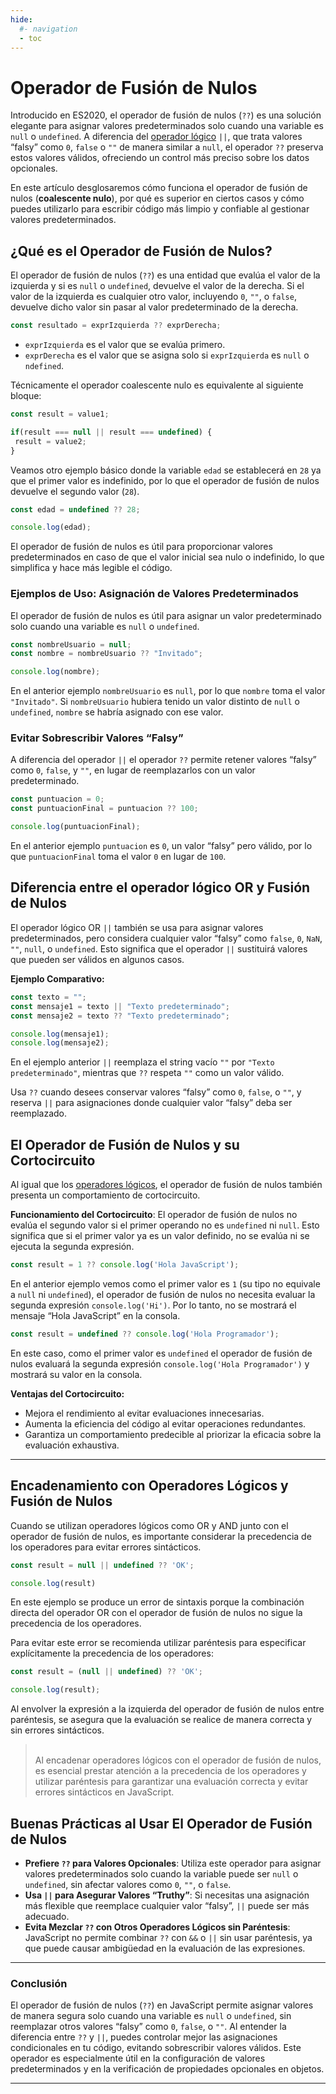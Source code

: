 ```yaml
---
hide:
  #- navigation
  - toc
---
```


<link rel="stylesheet" href="../../assets/stylesheets/javascript.css">

# **Operador de Fusión de Nulos**

Introducido en ES2020, el operador de fusión de nulos (`??`) es una solución elegante para asignar valores predeterminados solo cuando una variable es `null` o `undefined`. A diferencia del [operador lógico](../operadores-logicos/) `||`, que trata valores “falsy” como `0`, `false` o `""` de manera similar a `null`, el operador `??` preserva estos valores válidos, ofreciendo un control más preciso sobre los datos opcionales.

En este artículo desglosaremos cómo funciona el operador de fusión de nulos (**coalescente nulo**), por qué es superior en ciertos casos y cómo puedes utilizarlo para escribir código más limpio y confiable al gestionar valores predeterminados.

## **¿Qué es el Operador de Fusión de Nulos?**

El operador de fusión de nulos (`??`) es una entidad que evalúa el valor de la izquierda y si es `null` o `undefined`, devuelve el valor de la derecha. Si el valor de la izquierda es cualquier otro valor, incluyendo `0`, `""`, o `false`, devuelve dicho valor sin pasar al valor predeterminado de la derecha.

```js linenums="1" title="javascript"
const resultado = exprIzquierda ?? exprDerecha;
```

  - `exprIzquierda` es el valor que se evalúa primero.
  - `exprDerecha` es el valor que se asigna solo si `exprIzquierda` es `null` o `ndefined`.

Técnicamente el operador coalescente nulo es equivalente al siguiente bloque:

```js linenums="1" title="javascript"
const result = value1;

if(result === null || result === undefined) {
 result = value2;
}
```

Veamos otro ejemplo básico donde la variable `edad` se establecerá en `28` ya que el primer valor es indefinido, por lo que el operador de fusión de nulos devuelve el segundo valor (`28`).

```js linenums="1" title="javascript"
const edad = undefined ?? 28;

console.log(edad);
```

El operador de fusión de nulos es útil para proporcionar valores predeterminados en caso de que el valor inicial sea nulo o indefinido, lo que simplifica y hace más legible el código.

### **Ejemplos de Uso: Asignación de Valores Predeterminados**

El operador de fusión de nulos es útil para asignar un valor predeterminado solo cuando una variable es `null` o `undefined`.

```js linenums="1" title="javascript"
const nombreUsuario = null;
const nombre = nombreUsuario ?? "Invitado";

console.log(nombre);
```

En el anterior ejemplo `nombreUsuario` es `null`, por lo que `nombre` toma el valor `"Invitado"`. Si `nombreUsuario` hubiera tenido un valor distinto de `null` o `undefined`, `nombre` se habría asignado con ese valor.

### **Evitar Sobrescribir Valores “Falsy”**

A diferencia del operador `||` el operador `??` permite retener valores “falsy” como `0`, `false`, y `""`, en lugar de reemplazarlos con un valor predeterminado.

```js linenums="1" title="javascript"
const puntuacion = 0;
const puntuacionFinal = puntuacion ?? 100;

console.log(puntuacionFinal);
```

En el anterior ejemplo `puntuacion` es `0`, un valor “falsy” pero válido, por lo que `puntuacionFinal` toma el valor `0` en lugar de `100`.

## **Diferencia entre el operador lógico OR y Fusión de Nulos**

El operador lógico OR `||` también se usa para asignar valores predeterminados, pero considera cualquier valor “falsy” como `false`, `0`, `NaN`, `""`, `null`, o `undefined`. Esto significa que el operador `||` sustituirá valores que pueden ser válidos en algunos casos.

**Ejemplo Comparativo:**

```js linenums="1" title="javascript"
const texto = "";
const mensaje1 = texto || "Texto predeterminado";
const mensaje2 = texto ?? "Texto predeterminado";

console.log(mensaje1);
console.log(mensaje2);
```

En el ejemplo anterior `||` reemplaza el string vacío `""` por `"Texto predeterminado"`, mientras que `??` respeta `""` como un valor válido.

Usa `??` cuando desees conservar valores “falsy” como `0`, `false`, o `""`, y reserva `||` para asignaciones donde cualquier valor “falsy” deba ser reemplazado.

## **El Operador de Fusión de Nulos y su Cortocircuito**

Al igual que los [operadores lógicos](../operadores-logicos/), el operador de fusión de nulos también presenta un comportamiento de cortocircuito.

**Funcionamiento del Cortocircuito**: El operador de fusión de nulos no evalúa el segundo valor si el primer operando no es `undefined` ni `null`. Esto significa que si el primer valor ya es un valor definido, no se evalúa ni se ejecuta la segunda expresión.

```js linenums="1" title="javascript"
const result = 1 ?? console.log('Hola JavaScript');
```

En el anterior ejemplo vemos como el primer valor es `1` (su tipo no equivale a `null` ni `undefined`), el operador de fusión de nulos no necesita evaluar la segunda expresión `console.log('Hi')`. Por lo tanto, no se mostrará el mensaje “Hola JavaScript” en la consola.

```js linenums="1" title="javascript"
const result = undefined ?? console.log('Hola Programador');
```

En este caso, como el primer valor es `undefined` el operador de fusión de nulos evaluará la segunda expresión `console.log('Hola Programador')` y mostrará su valor en la consola.

**Ventajas del Cortocircuito:**

  - Mejora el rendimiento al evitar evaluaciones innecesarias.
  - Aumenta la eficiencia del código al evitar operaciones redundantes.
  - Garantiza un comportamiento predecible al priorizar la eficacia sobre la evaluación exhaustiva.

***

## **Encadenamiento con Operadores Lógicos y Fusión de Nulos**

Cuando se utilizan operadores lógicos como OR y AND junto con el operador de fusión de nulos, es importante considerar la precedencia de los operadores para evitar errores sintácticos.

```js linenums="1" title="javascript"
const result = null || undefined ?? 'OK';

console.log(result)
```

En este ejemplo se produce un error de sintaxis porque la combinación directa del operador OR con el operador de fusión de nulos no sigue la precedencia de los operadores.

Para evitar este error se recomienda utilizar paréntesis para especificar explícitamente la precedencia de los operadores:

```js linenums="1" title="javascript"
const result = (null || undefined) ?? 'OK';

console.log(result);
```

Al envolver la expresión a la izquierda del operador de fusión de nulos entre paréntesis, se asegura que la evaluación se realice de manera correcta y sin errores sintácticos.

><br>
> Al encadenar operadores lógicos con el operador de fusión de nulos, es esencial prestar atención a la precedencia de los operadores y utilizar paréntesis para garantizar una evaluación correcta y evitar errores sintácticos en JavaScript.
>
><br>

## **Buenas Prácticas al Usar El Operador de Fusión de Nulos**

  - **Prefiere `??` para Valores Opcionales**: Utiliza este operador para asignar valores predeterminados solo cuando la variable puede ser `null` o `undefined`, sin afectar valores como `0`, `""`, o `false`.
  - **Usa `||` para Asegurar Valores “Truthy”**: Si necesitas una asignación más flexible que reemplace cualquier valor “falsy”, `||` puede ser más adecuado.
  - **Evita Mezclar `??` con Otros Operadores Lógicos sin Paréntesis**: JavaScript no permite combinar `??` con `&&` o `||` sin usar paréntesis, ya que puede causar ambigüedad en la evaluación de las expresiones.

***

### **Conclusión**

El operador de fusión de nulos (`??`) en JavaScript permite asignar valores de manera segura solo cuando una variable es `null` o `undefined`, sin reemplazar otros valores “falsy” como `0`, `false`, o `""`. Al entender la diferencia entre `??` y `||`, puedes controlar mejor las asignaciones condicionales en tu código, evitando sobrescribir valores válidos. Este operador es especialmente útil en la configuración de valores predeterminados y en la verificación de propiedades opcionales en objetos.

***

<br>
